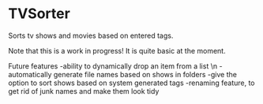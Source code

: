 # TVSorter
Sorts tv shows and movies based on entered tags.

Note that this is a work in progress! It is quite basic at the moment.

Future features
-ability to dynamically drop an item from a list \n
-automatically generate file names based on shows in folders
-give the option to sort shows based on system generated tags
-renaming feature, to get rid of junk names and make them look tidy
